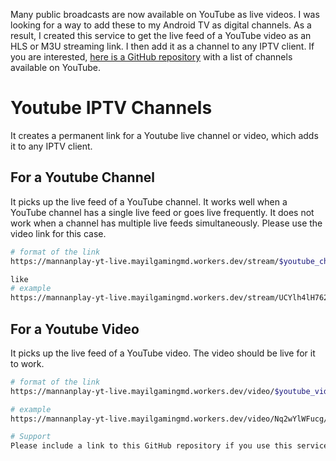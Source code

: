 Many public broadcasts are now available on YouTube as live videos. I was looking for a way to add these to my Android TV as digital channels. As a result, I created this service to get the live feed of a YouTube video as an HLS or M3U streaming link. I then add it as a channel to any IPTV client. If you are interested, [here is a GitHub repository](https://github.com/MannanAi/MannanPlay-Yt-Live/blob/main/channels.csv) with a list of channels available on YouTube.

# Youtube IPTV Channels
It creates a permanent link for a Youtube live channel or video, which adds it to any IPTV client.

## For a Youtube Channel
It picks up the live feed of a YouTube channel. It works well when a YouTube channel has a single live feed or goes live frequently. It does not work when a channel has multiple live feeds simultaneously. Please use the video link for this case. 

```bash
# format of the link
https://mannanplay-yt-live.mayilgamingmd.workers.dev/stream/$youtube_channel_id/master.m3u8

like
# example
https://mannanplay-yt-live.mayilgamingmd.workers.dev/stream/UCYlh4lH762HvHt6mmiecyWQ/master.m3u8
```

## For a Youtube Video
It picks up the live feed of a YouTube video. The video should be live for it to work.

```bash
# format of the link
https://mannanplay-yt-live.mayilgamingmd.workers.dev/video/$youtube_video_id/master.m3u8

# example
https://mannanplay-yt-live.mayilgamingmd.workers.dev/video/Nq2wYlWFucg/master.m3u8```

# Support
Please include a link to this GitHub repository if you use this service.
